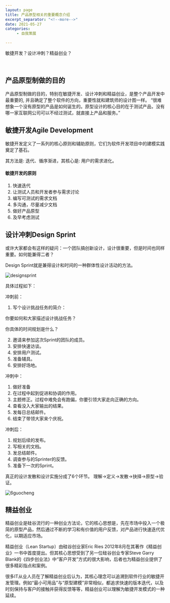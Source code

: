 ```yaml
---
layout: page
title: 产品原型相关的重要概念介绍
excerpt_separator: "<!--more-->"
date: 2021-05-27
categories:
     - 自我策展

---
```

敏捷开发？设计冲刺？精益创业？
<!--more-->
&nbsp;
## 产品原型制做的目的
产品原型制做的目的，特别在敏捷开发、设计冲刺和精益创业，是整个产品开发中最重要的, 并且确定了整个软件的方向，重要性就和建筑师的设计图一样。 “很难想象一个没有原型的产品是如何诞生的。原型设计的核心目的在于测试产品，没有哪一家互联网公司可以不经过测试，就直接上产品和服务。”

## 敏捷开发Agile Development
敏捷开发定义了一系列的核心原则和辅助原则，它们为软件开发项目中的建模实践奠定了基石。

其方法是: 迭代、循序渐进，其核心是: 用户的需求进化。

#### 敏捷开发的原则
1. 快速迭代
2. 让测试人员和开发者参与需求讨论
3. 编写可测试的需求文档
4. 多沟通，尽量减少文档
5. 做好产品原型
6. 及早考虑测试

## 设计冲刺Design Sprint
或许大家都会有这样的疑问：一个团队搞创新设计，设计很重要，但是时间也同样重要。如何能兼得二者？

Design Sprint就是兼得设计和时间的一种群体性设计活动的方法。

![designsprint](https://gitee.com/EdisonQXF/Xiaofeng/raw/gh-pages/assets/images/designsprint.jpg)

具体过程如下：

冲刺前：
1. 写个设计挑战任务的简介：

你要如何和大家描述设计挑战任务？

你具体的时间规划是什么？

2. 邀请来参加这次Sprint的团队的成员。
3. 安排快速访谈。
4. 安排用户测试。
5. 准备辅具。
6. 安排好场地。

冲刺中：
1. 做好准备
2. 在过程中起到促进和协调的作用。
3. 主题修正。过程中难免会有跑偏，你要引领大家走向正确的方向。
4. 查看没入大家输出的结果。
5. 发每日总结邮件。
6. 结束了带领大家来个庆祝。

冲刺后：

1. 规划后续的发布。
2. 写相关的文档。
3. 发总结邮件。
4. 调查参与的Sprinter的反馈。
5. 准备下一次的Sprint。

真正的设计发散和设计实施分成了6个环节。
理解->定义->发散->抉择->原型->验证。

![6guocheng](https://gitee.com/EdisonQXF/Xiaofeng/raw/gh-pages/assets/images/6guocheng.jpg)

## 精益创业
精益创业是硅谷流行的一种创业方法论，它的核心思想是，先在市场中投入一个极简的原型产品，然后通过不断的学习和有价值的用户反馈，对产品进行快速迭代优化，以期适应市场。

精益创业（Lean Startup）由硅谷创业家Eric Ries 2012年8月在其著作《精益创业》一书中首度提出。但其核心思想受到了另一位硅谷创业专家Steve Garry Blank的《四步创业法》中“客户开发”方式的很大影响，后者也为精益创业提供了很多精彩指点和案例。

很多IT从业人员在了解精益创业后认为，其核心理念可以追溯到软件行业的敏捷开发管理。例如“最小可用品”与“原型建模”非常相似，都追求快速的版本迭代，以及时刻保持与客户的接触并获得反馈等等，精益创业可以理解为敏捷开发模式的一种延续。